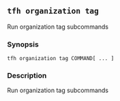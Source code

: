 ## `tfh organization tag`

Run organization tag subcommands

### Synopsis

    tfh organization tag COMMAND[ ... ]

### Description

Run organization tag subcommands


